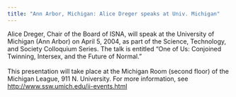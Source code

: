 ```yaml
---
title: "Ann Arbor, Michigan: Alice Dreger speaks at Univ. Michigan"
---
```


Alice Dreger, Chair of the Board of <span class="caps">ISNA</span>, will speak at the University of Michigan (Ann Arbor) on April 5, 2004, as part of the Science, Technology, and Society Colloquium Series. The talk is entitled &#8220;One of Us: Conjoined Twinning, Intersex, and the Future of Normal.&#8221;<br><br>This presentation will take place at the Michigan Room (second floor) of the Michigan League, 911 N. University. For more information, see http://www.ssw.umich.edu/ii-events.html